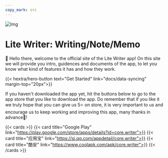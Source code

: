 ```yaml
---
copy_mark: src
---
```


![Img](/img/app_graphic.jpg)

# Lite Writer: Writing/Note/Memo

👋 Hello there, welcome to the official site of the Lite Writer app! On this site we will provide you intro, guidences and documents of the app, to let you know what kind of features it has and how they work.

<div class="hx-mt-6"></div>
<div class="hx-mb-7">
{{< hextra/hero-button text="Get Started" link="docs/data-syncing" margin-top="20px">}}
</div>

If you haven't downloaded the app yet, hit the buttons below to go to the app store that you like to download the app. Do remember that if you like it we truly hope that you can give us 5⭐ on store, it is very important to us and encourage us to keep working and improving this app, many thanks in advance🤣!

{{< cards >}}
  {{< card title="Google Play" link="https://play.google.com/store/apps/details?id=core.writer">}}
  {{< card title="应用宝" link="https://sj.qq.com/appdetail/core.writer">}}
  {{< card title="酷安" link="https://www.coolapk.com/apk/core.writer">}}
{{< /cards >}}
